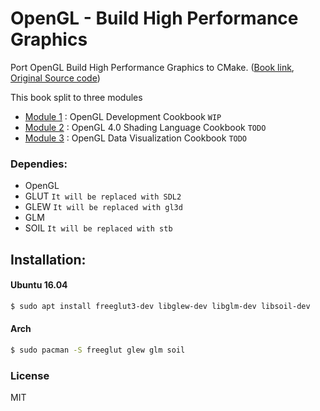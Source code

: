 # OpenGL - Build High Performance Graphics
Port OpenGL Build High Performance Graphics to CMake. ([Book link](https://www.amazon.com/OpenGL-Build-high-performance-graphics-ebook/dp/B07124RCBT/ref=sr_1_1?ie=UTF8&qid=1533807476&sr=8-1&keywords=OpenGL+Build+High+Performance+Graphics), [Original Source code](https://github.com/PacktPublishing/OpenGL-Build-High-Performance-Graphics))

This book split to three modules
- [Module 1](Module1/) : OpenGL Development Cookbook `WIP`
- [Module 2](Module2/) : OpenGL 4.0 Shading Language Cookbook `TODO`
- [Module 3](Module3/) : OpenGL Data Visualization Cookbook `TODO`

### Dependies:
- OpenGL
- GLUT `It will be replaced with SDL2`
- GLEW `It will be replaced with gl3d`
- GLM   
- SOIL `It will be replaced with stb`

Installation:
-------------

#### Ubuntu 16.04
```sh
$ sudo apt install freeglut3-dev libglew-dev libglm-dev libsoil-dev
```
#### Arch
```sh
$ sudo pacman -S freeglut glew glm soil
```

### License
MIT
